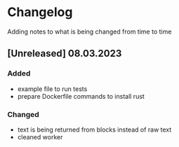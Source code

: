 # Changelog
Adding notes to what is being changed from time to time


## [Unreleased] 08.03.2023
### Added
- example file to run tests
- prepare Dockerfile commands to install rust
### Changed
- text is being returned from blocks instead of raw text
- cleaned worker 